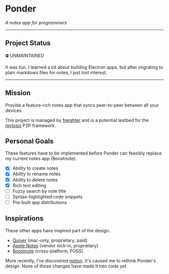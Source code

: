 # Ponder
_A notes app for programmers_

---

## Project Status
:no_entry: UNMAINTAINED

It was fun. I learned a lot about building Electron apps, but after migrating
to plain markdown files for notes, I just lost interest.

---

## Mission
Provide a feature-rich notes app that syncs peer-to-peer between all your devices.

This project is managed by
[freighter](https://github.com/PsychoLlama/freighter) and is a potential
testbed for the [mytosis](https://github.com/PsychoLlama/mytosis) P2P
framework.

## Personal Goals
These features have to be implemented before Ponder can feasibly replace my
current notes app (Boostnote):
- [x] Ability to create notes
- [x] Ability to rename notes
- [x] Ability to delete notes
- [x] Rich text editing
- [ ] Fuzzy search by note title
- [ ] Syntax-highlighted code snippets
- [ ] Pre-built app distributions

## Inspirations
These other apps have inspired part of the design.

- [Quiver](http://happenapps.com/) (mac-only, proprietary, paid)
- [Apple Notes](https://www.icloud.com/#notes) (vendor lock-in, proprietary)
- [Boostnote](https://boostnote.io/) (cross-platform, FOSS)

More recently, I've discovered [notion](https://www.notion.so/). It's caused
me to rethink Ponder's design. None of those changes have made it into code
yet.
